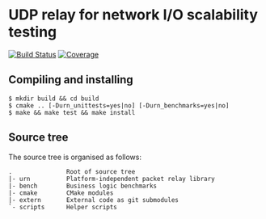 # UDP relay for network I/O scalability testing

[![Build Status](https://travis-ci.org/svens/urn.svg?branch=master)](https://travis-ci.org/svens/urn)
[![Coverage](https://coveralls.io/repos/github/svens/urn/badge.svg?branch=master)](https://coveralls.io/github/svens/urn?branch=master)


## Compiling and installing

    $ mkdir build && cd build
    $ cmake .. [-Durn_unittests=yes|no] [-Durn_benchmarks=yes|no]
    $ make && make test && make install


## Source tree

The source tree is organised as follows:

    .               Root of source tree
    |- urn          Platform-independent packet relay library
    |- bench        Business logic benchmarks
    |- cmake        CMake modules
    |- extern       External code as git submodules
    `- scripts      Helper scripts
